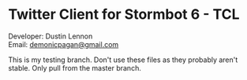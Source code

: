 Twitter Client for Stormbot 6 - TCL
===================================
Developer: Dustin Lennon<br />
Email: <demonicpagan@gmail.com>

This is my testing branch. Don't use these files as they probably aren't stable. Only pull from the master branch.
